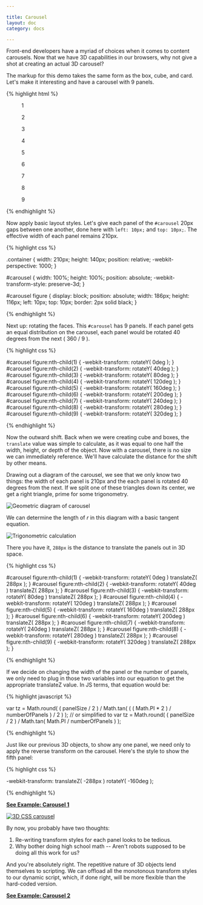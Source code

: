 ```yaml
---

title: Carousel
layout: doc
category: docs

---
```


Front-end developers have a myriad of choices when it comes to content carousels. Now that we have 3D capabilities in our browsers, why not give a shot at creating an actual 3D carousel?

The markup for this demo takes the same form as the box, cube, and card. Let's make it interesting and have a carousel with 9 panels.

{% highlight html %}

<div class="container">
  <div id="carousel">
    <figure>1</figure>
    <figure>2</figure>
    <figure>3</figure>
    <figure>4</figure>
    <figure>5</figure>
    <figure>6</figure>
    <figure>7</figure>
    <figure>8</figure>
    <figure>9</figure>
  </div>
</div>

{% endhighlight %}

Now apply basic layout styles. Let's give each panel of the `#carousel` 20px gaps between one another, done here with `left: 10px;` and `top: 10px;`. The effective width of each panel remains 210px.

{% highlight css %}

.container {
  width: 210px;
  height: 140px;
  position: relative;
  -webkit-perspective: 1000;
}

#carousel {
  width: 100%;
  height: 100%;
  position: absolute;
  -webkit-transform-style: preserve-3d;
}

#carousel figure {
  display: block;
  position: absolute;
  width: 186px;
  height: 116px;
  left: 10px;
  top: 10px;
  border: 2px solid black;
}

{% endhighlight %}

Next up: rotating the faces. This `#carousel` has 9 panels. If each panel gets an equal distribution on the carousel, each panel would be rotated 40 degrees from the next ( 360 / 9 ).

{% highlight css %}

#carousel figure:nth-child(1) { -webkit-transform: rotateY(   0deg ); }
#carousel figure:nth-child(2) { -webkit-transform: rotateY(  40deg ); }
#carousel figure:nth-child(3) { -webkit-transform: rotateY(  80deg ); }
#carousel figure:nth-child(4) { -webkit-transform: rotateY( 120deg ); }
#carousel figure:nth-child(5) { -webkit-transform: rotateY( 160deg ); }
#carousel figure:nth-child(6) { -webkit-transform: rotateY( 200deg ); }
#carousel figure:nth-child(7) { -webkit-transform: rotateY( 240deg ); }
#carousel figure:nth-child(8) { -webkit-transform: rotateY( 280deg ); }
#carousel figure:nth-child(9) { -webkit-transform: rotateY( 320deg ); }

{% endhighlight %}

Now the outward shift. Back when we were creating cube and boxes, the `translate` value was simple to calculate, as it was equal to one half the width, height, or depth of the object. Now with a carousel, there is no size we can immediately reference. We'll have calculate the distance for the shift by other means.

Drawing out a diagram of the carousel, we see that we only know two things: the width of each panel is 210px and the each panel is rotated 40 degrees from the next. If we split one of these triangles down its center, we get a right triangle, prime for some trigonometry.

![Geometric diagram of carousel](../img/diagram.png)

We can determine the length of _r_ in this diagram with a basic tangent equation.

![Trigonometric calculation](../img/calc.png)

There you have it, `288px` is the distance to translate the panels out in 3D space. 

{% highlight css %}

#carousel figure:nth-child(1) { -webkit-transform: rotateY(   0deg ) translateZ( 288px ); }
#carousel figure:nth-child(2) { -webkit-transform: rotateY(  40deg ) translateZ( 288px ); }
#carousel figure:nth-child(3) { -webkit-transform: rotateY(  80deg ) translateZ( 288px ); }
#carousel figure:nth-child(4) { -webkit-transform: rotateY( 120deg ) translateZ( 288px ); }
#carousel figure:nth-child(5) { -webkit-transform: rotateY( 160deg ) translateZ( 288px ); }
#carousel figure:nth-child(6) { -webkit-transform: rotateY( 200deg ) translateZ( 288px ); }
#carousel figure:nth-child(7) { -webkit-transform: rotateY( 240deg ) translateZ( 288px ); }
#carousel figure:nth-child(8) { -webkit-transform: rotateY( 280deg ) translateZ( 288px ); }
#carousel figure:nth-child(9) { -webkit-transform: rotateY( 320deg ) translateZ( 288px ); }

{% endhighlight %}

If we decide on changing the width of the panel or the number of panels, we only need to plug in those two variables into our equation to get the appropriate translateZ value. In JS terms, that equation would be:

{% highlight javascript %}

var tz = Math.round( ( panelSize / 2 ) / 
  Math.tan( ( ( Math.PI * 2 ) / numberOfPanels ) / 2 ) );
// or simplified to
var tz = Math.round( ( panelSize / 2 ) / 
  Math.tan( Math.PI / numberOfPanels ) );

{% endhighlight %}

Just like our previous 3D objects, to show any one panel, we need only to apply the reverse transform on the carousel. Here's the style to show the fifth panel:

{% highlight css %}

-webkit-transform: translateZ( -288px ) rotateY( -160deg );

{% endhighlight %}

[**See Example: Carousel 1**](../examples/carousel-01.html)

[![3D CSS carousel](../img/carousel01.png)](../examples/carousel-01.html)

By now, you probably have two thoughts: 

1. Re-writing transform styles for each panel looks to be tedious. 
2. Why bother doing high school math -- Aren't robots supposed to be doing all this work for us?  

And you're absolutely right. The repetitive nature of 3D objects lend themselves to scripting. We can offload all the monotonous transform styles to our dynamic script, which, if done right, will be more flexible than the hard-coded version.

[**See Example: Carousel 2**](../examples/carousel-02-dynamic.html)
